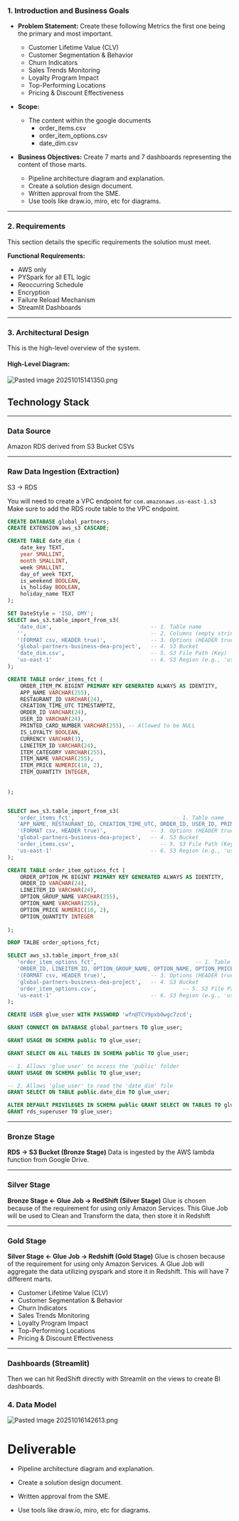 
### 1. Introduction and Business Goals

- **Problem Statement:** 
	Create these following Metrics the first one being the primary and most important.
	- Customer Lifetime Value (CLV)
	- Customer Segmentation & Behavior
	- Churn Indicators
	- Sales Trends Monitoring
	- Loyalty Program Impact
	- Top-Performing Locations
	- Pricing & Discount Effectiveness
    
- **Scope:** 
	- The content within the google documents
		- order_items.csv
		- order_item_options.csv
		- date_dim.csv
    
- **Business Objectives:** Create 7 marts and 7 dashboards representing the content of those marts.
	- Pipeline architecture diagram and explanation.
	- Create a solution design document.
	- Written approval from the SME.
	- Use tools like draw.io, miro, etc for diagrams.
    

---

### 2. Requirements

This section details the specific requirements the solution must meet.

**Functional Requirements:**
- AWS only
- PYSpark for all ETL logic
- Reoccurring Schedule
- Encryption
- Failure Reload Mechanism
- Streamlit Dashboards

---

###  3. Architectural Design

This is the high-level overview of the system.
#### High-Level Diagram:

![Pasted image 20251015141350.png](meta/images/Pasted%20image%2020251015141350.png)

## Technology Stack 

---

### Data Source 
Amazon RDS derived from S3 Bucket CSVs

---

### **Raw Data Ingestion (Extraction)**
S3 → RDS

You will need to create a VPC endpoint for `com.amazonaws.us-east-1.s3`
Make sure to add the RDS route table to the VPC endpoint.

```SQL
CREATE DATABASE global_partners;
CREATE EXTENSION aws_s3 CASCADE;
```

```SQL
CREATE TABLE date_dim (
    date_key TEXT,
    year SMALLINT,
    month SMALLINT,
    week SMALLINT,
    day_of_week TEXT,
    is_weekend BOOLEAN,
    is_holiday BOOLEAN,
    holiday_name TEXT
);

SET DateStyle = 'ISO, DMY';
SELECT aws_s3.table_import_from_s3(
   'date_dim',                               -- 1. Table name
   '',                                       -- 2. Columns (empty string for all)
   '(FORMAT csv, HEADER true)',              -- 3. Options (HEADER true replaces IGNORE 1 ROWS)
   'global-partners-business-dea-project',   -- 4. S3 Bucket
   'date_dim.csv',                           -- 5. S3 File Path (Key)
   'us-east-1'                               -- 6. S3 Region (e.g., 'us-east-1', 'us-west-2')
);

CREATE TABLE order_items_fct (
    ORDER_ITEM_PK BIGINT PRIMARY KEY GENERATED ALWAYS AS IDENTITY,
    APP_NAME VARCHAR(255),
    RESTAURANT_ID VARCHAR(24),
    CREATION_TIME_UTC TIMESTAMPTZ,
    ORDER_ID VARCHAR(24),
    USER_ID VARCHAR(24),
    PRINTED_CARD_NUMBER VARCHAR(255), -- Allowed to be NULL
    IS_LOYALTY BOOLEAN,
    CURRENCY VARCHAR(3),
    LINEITEM_ID VARCHAR(24),
    ITEM_CATEGORY VARCHAR(255),
    ITEM_NAME VARCHAR(255),
    ITEM_PRICE NUMERIC(10, 2),
    ITEM_QUANTITY INTEGER,
  
  
);


SELECT aws_s3.table_import_from_s3(
   'order_items_fct',                               -- 1. Table name
   'APP_NAME, RESTAURANT_ID, CREATION_TIME_UTC, ORDER_ID, USER_ID, PRINTED_CARD_NUMBER, IS_LOYALTY, CURRENCY, LINEITEM_ID, ITEM_CATEGORY, ITEM_NAME, ITEM_PRICE, ITEM_QUANTITY',                                       -- 2. Columns (empty string for all)
   '(FORMAT csv, HEADER true)',              -- 3. Options (HEADER true replaces IGNORE 1 ROWS)
   'global-partners-business-dea-project',   -- 4. S3 Bucket
   'order_items.csv',                           -- 5. S3 File Path (Key)
   'us-east-1'                               -- 6. S3 Region (e.g., 'us-east-1', 'us-west-2')
);

CREATE TABLE order_item_options_fct (
    ORDER_OPTION_PK BIGINT PRIMARY KEY GENERATED ALWAYS AS IDENTITY,
    ORDER_ID VARCHAR(24),
    LINEITEM_ID VARCHAR(24),
    OPTION_GROUP_NAME VARCHAR(255),
    OPTION_NAME VARCHAR(255),
    OPTION_PRICE NUMERIC(10, 2),
    OPTION_QUANTITY INTEGER
    
);

DROP TALBE order_options_fct;

SELECT aws_s3.table_import_from_s3(
   'order_item_options_fct',                               -- 1. Table name
   'ORDER_ID, LINEITEM_ID, OPTION_GROUP_NAME, OPTION_NAME, OPTION_PRICE, OPTION_QUANTITY',                                       -- 2. Columns (empty string for all)
   '(FORMAT csv, HEADER true)',              -- 3. Options (HEADER true replaces IGNORE 1 ROWS)
   'global-partners-business-dea-project',   -- 4. S3 Bucket
   'order_item_options.csv',                           -- 5. S3 File Path (Key)
   'us-east-1'                               -- 6. S3 Region (e.g., 'us-east-1', 'us-west-2')
);
```


```SQL
CREATE USER glue_user WITH PASSWORD 'wfn@TCV9pxb0wgc7zcd';

GRANT CONNECT ON DATABASE global_partners TO glue_user;

GRANT USAGE ON SCHEMA public TO glue_user;

GRANT SELECT ON ALL TABLES IN SCHEMA public TO glue_user;

-- 1. Allows 'glue_user' to access the 'public' folder
GRANT USAGE ON SCHEMA public TO glue_user;

-- 2. Allows 'glue_user' to read the 'date_dim' file
GRANT SELECT ON TABLE public.date_dim TO glue_user;

ALTER DEFAULT PRIVILEGES IN SCHEMA public GRANT SELECT ON TABLES TO glue_user;
GRANT rds_superuser TO glue_user;
```

---

### Bronze Stage
**RDS → S3 Bucket (Bronze Stage)**
Data is ingested by the AWS lambda function from Google Drive.

---

### Silver Stage
**Bronze Stage ← Glue Job → RedShift (Silver Stage)**
Glue is chosen because of the requirement for using only Amazon Services. This Glue Job will be used to Clean and Transform the data, then store it in Redshift

---

### Gold Stage
**Silver Stage ← Glue Job → Redshift (Gold Stage)**
Glue is chosen because of the requirement for using only Amazon Services. A Glue Job will aggregate the data utilizing pyspark and store it in Redshift. This will have 7 different marts.
- Customer Lifetime Value (CLV)
- Customer Segmentation & Behavior
- Churn Indicators
- Sales Trends Monitoring
- Loyalty Program Impact
- Top-Performing Locations
- Pricing & Discount Effectiveness

---

### Dashboards (Streamlit)
Then we can hit RedShift directly with Streamlit on the views to create BI dashboards.


### 4. Data Model
![Pasted image 20251016142613.png](meta/images/Pasted%20image%2020251016142613.png)

# Deliverable
- Pipeline architecture diagram and explanation.
    
- Create a solution design document.
    
- Written approval from the SME.
    
- Use tools like draw.io, miro, etc for diagrams.